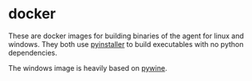 # docker

These are docker images for building binaries of the agent for linux and windows.
They both use [pyinstaller][1] to build executables with no python dependencies.

The windows image is heavily based on [pywine][2].


[1]: https://pyinstaller.org/en/stable/
[2]: https://github.com/noahbroyles/pyinstaller-wine/blob/master/main.py
